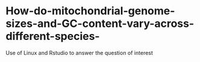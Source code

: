 # How-do-mitochondrial-genome-sizes-and-GC-content-vary-across-different-species-
Use of Linux and Rstudio to answer the question of interest
